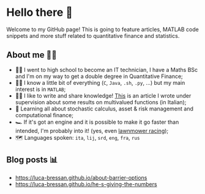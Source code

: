 # Hello there 👋

Welcome to my GitHub page! This is going to feature articles, MATLAB code snippets and more stuff related to quantitative finance and statistics.

## About me 🙋‍♂️

* 👨‍🎓 I went to high school to become an IT technician, I have a Maths BSc and I'm on my way to get a double degree in Quantitative Finance;
* 👨‍💻 I know a little bit of everything (`C`, `Java`, `.sh`, `.py`, ...) but my main interest is in `MATLAB`;
* ✍🏻 I like to write and share knowledge! [This](https://www.unica.it/unica/protected/287911/0/def/ref/MAT287227/) is an article I wrote under supervision about some results on multivalued functions (in Italian);
* 🌱 Learning all about stochastic calculus, asset & risk management and computational finance;
* 🏎️ If it's got an engine and it is possible to make it go faster than intended, I'm probably into it! (yes, even [lawnmower racing](https://youtu.be/brgep8R73u8));
* 🗺️ Languages spoken: `ita`, `lij`, `srd`, `eng`, `fra`, `rus`

## Blog posts 📊

* <https://luca-bressan.github.io/about-barrier-options>
* <https://luca-bressan.github.io/he-s-giving-the-numbers>
